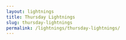 ```yaml
---
layout: lightnings
title: Thursday Lightnings
slug: thursday-lightnings
permalink: /lightnings/thursday-lightnings/
---
```

